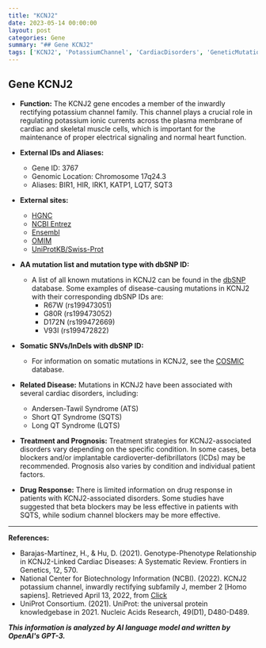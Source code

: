 ```yaml
---
title: "KCNJ2"
date: 2023-05-14 00:00:00
layout: post
categories: Gene
summary: "## Gene KCNJ2"
tags: ['KCNJ2', 'PotassiumChannel', 'CardiacDisorders', 'GeneticMutations', 'TreatmentStrategies', 'Prognosis', 'DrugResponse', 'GeneticInformationAnalysis']
---
```


## Gene KCNJ2

- **Function:** The KCNJ2 gene encodes a member of the inwardly rectifying potassium channel family. This channel plays a crucial role in regulating potassium ionic currents across the plasma membrane of cardiac and skeletal muscle cells, which is important for the maintenance of proper electrical signaling and normal heart function.

- **External IDs and Aliases:**
    - Gene ID: 3767
    - Genomic Location: Chromosome 17q24.3
    - Aliases: BIR1, HIR, IRK1, KATP1, LQT7, SQT3
    
- **External sites:**
    - [HGNC]([Click](https://www.genenames.org/data/gene-symbol-report/#!/hgnc_id/HGNC:6281))
    - [NCBI Entrez]([Click](https://www.ncbi.nlm.nih.gov/gene/3767))
    - [Ensembl]([Click](https://www.ensembl.org/Homo_sapiens/Gene/Summary?g=ENSG00000150678;r=17:75960022-76019111))
    - [OMIM]([Click](https://www.omim.org/entry/600681))
    - [UniProtKB/Swiss-Prot]([Click](https://www.uniprot.org/uniprot/Q92805))

- **AA mutation list and mutation type with dbSNP ID:**
    - A list of all known mutations in KCNJ2 can be found in the [dbSNP]([Click](https://www.ncbi.nlm.nih.gov/snp/)) database. Some examples of disease-causing mutations in KCNJ2 with their corresponding dbSNP IDs are:
        - R67W (rs199473051)
        - G80R (rs199473052)
        - D172N (rs199472669)
        - V93I (rs199472822)

- **Somatic SNVs/InDels with dbSNP ID:**
    - For information on somatic mutations in KCNJ2, see the [COSMIC]([Click](https://cancer.sanger.ac.uk/cosmic)) database.

- **Related Disease:** Mutations in KCNJ2 have been associated with several cardiac disorders, including:
    - Andersen-Tawil Syndrome (ATS)
    - Short QT Syndrome (SQTS)
    - Long QT Syndrome (LQTS)
    
- **Treatment and Prognosis:** Treatment strategies for KCNJ2-associated disorders vary depending on the specific condition. In some cases, beta blockers and/or implantable cardioverter-defibrillators (ICDs) may be recommended. Prognosis also varies by condition and individual patient factors.

- **Drug Response:** There is limited information on drug response in patients with KCNJ2-associated disorders. Some studies have suggested that beta blockers may be less effective in patients with SQTS, while sodium channel blockers may be more effective.

---

**References:**

- Barajas-Martínez, H., & Hu, D. (2021). Genotype-Phenotype Relationship in KCNJ2-Linked Cardiac Diseases: A Systematic Review. Frontiers in Genetics, 12, 570.
- National Center for Biotechnology Information (NCBI). (2022). KCNJ2 potassium channel, inwardly rectifying subfamily J, member 2 [Homo sapiens]. Retrieved April 13, 2022, from [Click](https://www.ncbi.nlm.nih.gov/gene/3767)
- UniProt Consortium. (2021). UniProt: the universal protein knowledgebase in 2021. Nucleic Acids Research, 49(D1), D480-D489.

**_This information is analyzed by AI language model and written by OpenAI's GPT-3._**